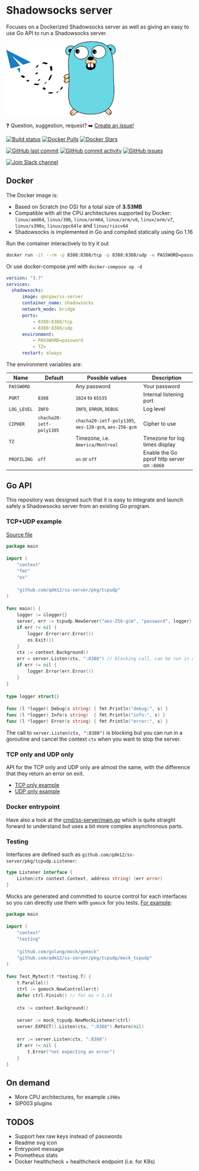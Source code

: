 # Shadowsocks server

Focuses on a Dockerized Shadowsocks server as well as giving an easy to use Go API to run a Shadowsocks server.

<img height="200" src="title.svg">

❓ Question, suggestion, request? ➡️ [Create an issue!](https://github.com/qdm12/ss-server/issues/new)

[![Build status](https://github.com/qdm12/go-template/actions/workflows/ci.yml/badge.svg)](https://github.com/qdm12/go-template/actions/workflows/ci.yml)
[![Docker Pulls](https://img.shields.io/docker/pulls/qmcgaw/ss-server.svg)](https://hub.docker.com/r/qmcgaw/ss-server)
[![Docker Stars](https://img.shields.io/docker/stars/qmcgaw/ss-server.svg)](https://hub.docker.com/r/qmcgaw/ss-server)

[![GitHub last commit](https://img.shields.io/github/last-commit/qdm12/ss-server.svg)](https://github.com/qdm12/ss-server/issues)
[![GitHub commit activity](https://img.shields.io/github/commit-activity/y/qdm12/ss-server.svg)](https://github.com/qdm12/ss-server/issues)
[![GitHub issues](https://img.shields.io/github/issues/qdm12/ss-server.svg)](https://github.com/qdm12/ss-server/issues)

[![Join Slack channel](https://img.shields.io/badge/slack-@qdm12-yellow.svg?logo=slack)](https://join.slack.com/t/qdm12/shared_invite/enQtOTE0NjcxNTM1ODc5LTYyZmVlOTM3MGI4ZWU0YmJkMjUxNmQ4ODQ2OTAwYzMxMTlhY2Q1MWQyOWUyNjc2ODliNjFjMDUxNWNmNzk5MDk)

## Docker

The Docker image is:

- Based on Scratch (no OS) for a total size of **3.53MB**
- Compatible with all the CPU architectures supported by Docker: `linux/amd64`, `linux/386`, `linux/arm64`, `linux/arm/v6`, `linux/arm/v7`, `linux/s390x`, `linux/ppc64le` and `linux/riscv64`
- Shadowsocks is implemented in Go and compiled statically using Go 1.16

Run the container interactively to try it out

```sh
docker run -it --rm -p 8388:8388/tcp -p 8388:8388/udp -e PASSWORD=password qmcgaw/ss-server
```

Or use docker-compose.yml with `docker-compose up -d`

```yml
version: "3.7"
services:
  shadowsocks:
      image: qmcgaw/ss-server
      container_name: shadowsocks
      network_mode: bridge
      ports:
          - 8388:8388/tcp
          - 8388:8388/udp
      environment:
          - PASSWORD=password
          - TZ=
      restart: always
```

The environment variables are:

| Name | Default | Possible values | Description |
| --- | --- | --- | --- |
| `PASSWORD` |  | Any password | Your password |
| `PORT` | `8388` | `1024` to `65535` | Internal listening port |
| `LOG_LEVEL` | `INFO` | `INFO`, `ERROR`, `DEBUG` | Log level |
| `CIPHER` | `chacha20-ietf-poly1305` | `chacha20-ietf-poly1305`, `aes-128-gcm`, `aes-256-gcm` | Cipher to use |
| `TZ` |  | Timezone, i.e. `America/Montreal` | Timezone for log times display |
| `PROFILING` | `off` | `on` or `off` | Enable the Go pprof http server on `:6060` |

## Go API

This repository was designed such that it is easy to integrate and launch safely a Shadowsocks server from an existing Go program.

### TCP+UDP example

[Source file](examples/tcp-udp/main.go)

```go
package main

import (
    "context"
    "fmt"
    "os"

    "github.com/qdm12/ss-server/pkg/tcpudp"
)

func main() {
    logger := &logger{}
    server, err := tcpudp.NewServer("aes-256-gcm", "password", logger)
    if err != nil {
        logger.Error(err.Error())
        os.Exit(1)
    }
    ctx := context.Background()
    err = server.Listen(ctx, ":8388") // blocking call, can be run in a goroutine
    if err != nil {
        logger.Error(err.Error())
    }
}

type logger struct{}

func (l *logger) Debug(s string) { fmt.Println("debug:", s) }
func (l *logger) Info(s string)  { fmt.Println("info:", s) }
func (l *logger) Error(s string) { fmt.Println("error:", s) }
```

The call to `server.Listen(ctx, ":8388")` is blocking but you can run in a goroutine and cancel the context `ctx` when you want to stop the server.

### TCP only and UDP only

API for the TCP only and UDP only are almost the same, with the difference that they return an error on exit.

- [TCP only example](examples/tcp/main.go)
- [UDP only example](examples/udp/main.go)

### Docker entrypoint

Have also a look at the [cmd/ss-server/main.go](cmd/ss-server/main.go) which is quite straight forward to understand but uses a bit more complex asynchronous parts.

### Testing

Interfaces are defined such as `github.com/qdm12/ss-server/pkg/tcpudp.Listener`:

```go
type Listener interface {
    Listen(ctx context.Context, address string) (err error)
}
```

Mocks are generated and committed to source control for each interfaces so you can directly use them with `gomock` for you tests. [For example](examples/test/main_test.go):

```go
package main

import (
    "context"
    "testing"

    "github.com/golang/mock/gomock"
    "github.com/qdm12/ss-server/pkg/tcpudp/mock_tcpudp"
)

func Test_Mytest(t *testing.T) {
    t.Parallel()
    ctrl := gomock.NewController(t)
    defer ctrl.Finish() // for Go < 1.14

    ctx := context.Background()

    server := mock_tcpudp.NewMockListener(ctrl)
    server.EXPECT().Listen(ctx, ":8388").Return(nil)

    err := server.Listen(ctx, ":8388")
    if err != nil {
        t.Error("not expecting an error")
    }
}
```

## On demand

- More CPU architectures, for example `s390x`
- SIP003 plugins

## TODOS

- Support hex raw keys instead of passwords
- Readme svg icon
- Entrypoint message
- Prometheus stats
- Docker healthcheck + healthcheck endpoint (i.e. for K8s)
